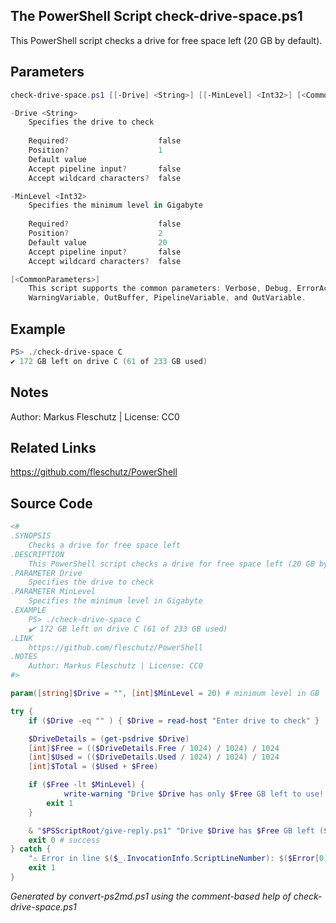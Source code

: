 ## The PowerShell Script **check-drive-space.ps1**

This PowerShell script checks a drive for free space left (20 GB by default).

## Parameters
```powershell
check-drive-space.ps1 [[-Drive] <String>] [[-MinLevel] <Int32>] [<CommonParameters>]

-Drive <String>
    Specifies the drive to check
    
    Required?                    false
    Position?                    1
    Default value                
    Accept pipeline input?       false
    Accept wildcard characters?  false

-MinLevel <Int32>
    Specifies the minimum level in Gigabyte
    
    Required?                    false
    Position?                    2
    Default value                20
    Accept pipeline input?       false
    Accept wildcard characters?  false

[<CommonParameters>]
    This script supports the common parameters: Verbose, Debug, ErrorAction, ErrorVariable, WarningAction, 
    WarningVariable, OutBuffer, PipelineVariable, and OutVariable.
```

## Example
```powershell
PS> ./check-drive-space C
✔️ 172 GB left on drive C (61 of 233 GB used)

```

## Notes
Author: Markus Fleschutz | License: CC0

## Related Links
https://github.com/fleschutz/PowerShell

## Source Code
```powershell
<#
.SYNOPSIS
	Checks a drive for free space left 
.DESCRIPTION
	This PowerShell script checks a drive for free space left (20 GB by default).
.PARAMETER Drive
	Specifies the drive to check
.PARAMETER MinLevel
	Specifies the minimum level in Gigabyte
.EXAMPLE
	PS> ./check-drive-space C
	✔️ 172 GB left on drive C (61 of 233 GB used)
.LINK
	https://github.com/fleschutz/PowerShell
.NOTES
	Author: Markus Fleschutz | License: CC0
#>

param([string]$Drive = "", [int]$MinLevel = 20) # minimum level in GB

try {
	if ($Drive -eq "" ) { $Drive = read-host "Enter drive to check" }

	$DriveDetails = (get-psdrive $Drive)
	[int]$Free = (($DriveDetails.Free / 1024) / 1024) / 1024
	[int]$Used = (($DriveDetails.Used / 1024) / 1024) / 1024
	[int]$Total = ($Used + $Free)

	if ($Free -lt $MinLevel) {
        	write-warning "Drive $Drive has only $Free GB left to use! ($Used of $Total GB used, minimum is $MinLevel GB)"
		exit 1
	}

	& "$PSScriptRoot/give-reply.ps1" "Drive $Drive has $Free GB left ($Total GB total)"
	exit 0 # success
} catch {
	"⚠️ Error in line $($_.InvocationInfo.ScriptLineNumber): $($Error[0])"
	exit 1
}
```

*Generated by convert-ps2md.ps1 using the comment-based help of check-drive-space.ps1*
